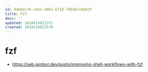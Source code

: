 ```yaml
---
id: 9a682c76-c9e1-4963-b718-7d64b7c8dd2f
title: Fzf
desc: ''
updated: 1618416021371
created: 1618416012570
---
```


# fzf

- https://seb.jambor.dev/posts/improving-shell-workflows-with-fzf